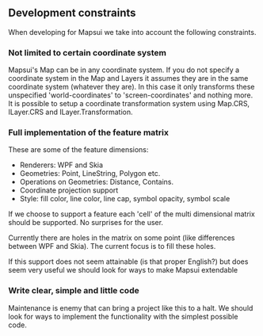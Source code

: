 ## Development constraints

When developing for Mapsui we take into account the following constraints.

### Not limited to certain coordinate system
Mapsui's Map can be in any coordinate system. If you do not specify a coordinate system in the Map and Layers it assumes they are in the same coordinate system (whatever they are). In this case it only transforms these unspecified 'world-coordinates' to 'screen-coordinates' and nothing more. It is possible to setup a coordinate transformation system using Map.CRS, ILayer.CRS and ILayer.Transformation.

### Full implementation of the feature matrix
These are some of the feature dimensions:
- Renderers: WPF and Skia
- Geometries: Point, LineString, Polygon etc.
- Operations on Geometries: Distance, Contains.
- Coordinate projection support
- Style: fill color, line color, line cap, symbol opacity, symbol scale 

If we choose to support a feature each 'cell' of the multi dimensional matrix should be supported. No surprises for the user.

Currently there are holes in the matrix on some point (like differences between WPF and Skia). The current focus is to fill these holes.

If this support does not seem attainable (is that proper English?) but does seem very useful we should look for ways to make Mapsui extendable 

### Write clear, simple and little code
Maintenance is enemy that can bring a project like this to a halt. We should look for ways to implement the functionality with the simplest possible code.

